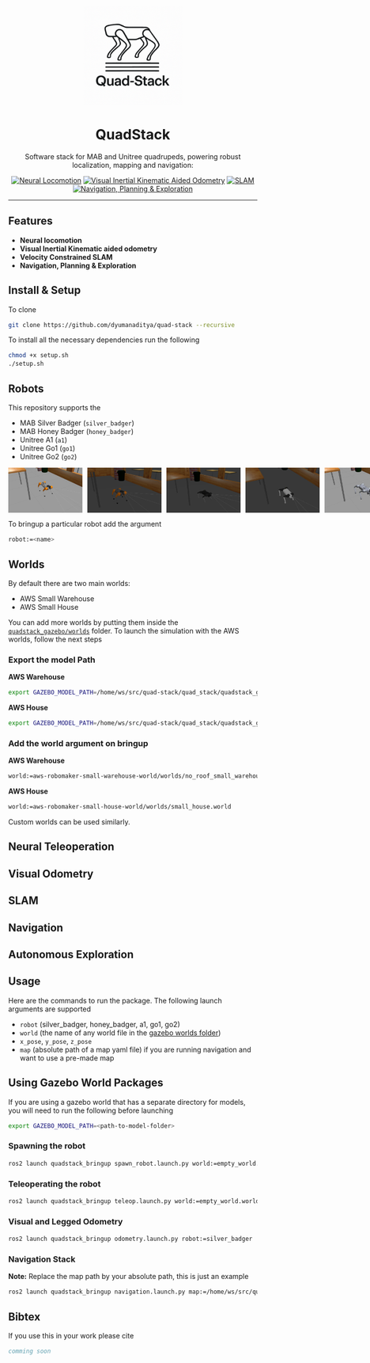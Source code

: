 <p align="center">
  <img src="media/quadstack-logo-v1.png" alt="QuadStack Logo" width="200" />
</p>

<h1 align="center">QuadStack</h1>

<p align="center">
  Software stack for MAB and Unitree quadrupeds, powering robust localization, mapping and navigation:
</p>

<p align="center">
  <a href="#"><img src="https://img.shields.io/badge/⚙️-Neural%20Locomotion-blue?style=flat-square" alt="Neural Locomotion" /></a>
  <a href="#"><img src="https://img.shields.io/badge/🎥-VIO%20Odometry-blue?style=flat-square" alt="Visual Inertial Kinematic Aided Odometry" /></a>
  <a href="#"><img src="https://img.shields.io/badge/🗺️-SLAM-blue?style=flat-square" alt="SLAM" /></a>
  <a href="#"><img src="https://img.shields.io/badge/🤖-Navigation%20%26%20Planning-blue?style=flat-square" alt="Navigation, Planning & Exploration" /></a>
</p>

---

## Features

- **Neural locomotion**  
- **Visual Inertial Kinematic aided odometry**  
- **Velocity Constrained SLAM**  
- **Navigation, Planning & Exploration**  


## Install & Setup
To clone

```bash
git clone https://github.com/dyumanaditya/quad-stack --recursive
```

To install all the necessary dependencies run the following

```bash
chmod +x setup.sh
./setup.sh
```



## Robots

This repository supports the 
- MAB Silver Badger (`silver_badger`)
- MAB Honey Badger (`honey_badger`)
- Unitree A1 (`a1`)
- Unitree Go1 (`go1`)
- Unitree Go2 (`go2`)

<div style="display: flex; justify-content: space-between;">
    <img src="./media/1.png" alt="Image 1" width="150" style="margin-right: 10px;">
    <img src="./media/2.png" alt="Image 2" width="150" style="margin-right: 10px;">
    <img src="./media/3.png" alt="Image 3" width="150" style="margin-right: 10px;">
    <img src="./media/4.png" alt="Image 4" width="150" style="margin-right: 10px;">
    <img src="./media/5.png" alt="Image 5" width="150">
</div>


To bringup a particular robot add the argument

```bash
robot:=<name>
```

## Worlds
By default there are two main worlds:

- AWS Small Warehouse
- AWS Small House

You can add more worlds by putting them inside the [`quadstack_gazebo/worlds`](quad_stack/quadstack_gazebo/worlds/) folder. To launch the simulation with the AWS worlds, follow the next steps

### Export the model Path
**AWS Warehouse**
```bash
export GAZEBO_MODEL_PATH=/home/ws/src/quad-stack/quad_stack/quadstack_gazebo/worlds/aws-robomaker-small-warehouse-world/models
```

**AWS House**
```bash
export GAZEBO_MODEL_PATH=/home/ws/src/quad-stack/quad_stack/quadstack_gazebo/worlds/aws-robomaker-small-house-world/models
```

### Add the world argument on bringup
**AWS Warehouse**
```bash
world:=aws-robomaker-small-warehouse-world/worlds/no_roof_small_warehouse.world
```

**AWS House**
```bash
world:=aws-robomaker-small-house-world/worlds/small_house.world
```

Custom worlds can be used similarly.


## Neural Teleoperation



## Visual Odometry


## SLAM


## Navigation


## Autonomous Exploration


## Usage

Here are the commands to run the package. The following launch arguments are supported

- `robot` (silver_badger, honey_badger, a1, go1, go2)
- `world` (the name of any world file in the [gazebo worlds folder](./quad_stack/quadstack_gazebo/worlds/))
- `x_pose`, `y_pose`, `z_pose`
- `map` (absolute path of a map yaml file) if you are running navigation and want to use a pre-made map

## Using Gazebo World Packages
If you are using a gazebo world that has a separate directory for models, you will need to run the following before launching

```bash
export GAZEBO_MODEL_PATH=<path-to-model-folder>
```


### Spawning the robot

```bash
ros2 launch quadstack_bringup spawn_robot.launch.py world:=empty_world.world robot:=a1
```

### Teleoperating the robot

```bash
ros2 launch quadstack_bringup teleop.launch.py world:=empty_world.world robot:=a1
```

### Visual and Legged Odometry

```bash
ros2 launch quadstack_bringup odometry.launch.py robot:=silver_badger
```

### Navigation Stack
**Note:** Replace the map path by your absolute path, this is just an example
```bash
ros2 launch quadstack_bringup navigation.launch.py map:=/home/ws/src/quad-stack/quad_stack/quadstack_localization/maps/turtlebot_map.yaml robot:=a1
```

## Bibtex
If you use this in your work please cite

```bibtex
comming soon
```

